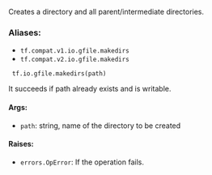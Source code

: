 Creates a directory and all parent/intermediate directories.
### Aliases:
- `tf.compat.v1.io.gfile.makedirs`
- `tf.compat.v2.io.gfile.makedirs`

```
 tf.io.gfile.makedirs(path)
```
It succeeds if path already exists and is writable.
#### Args:
- `path`: string, name of the directory to be created
#### Raises:
- `errors.OpError`: If the operation fails.
